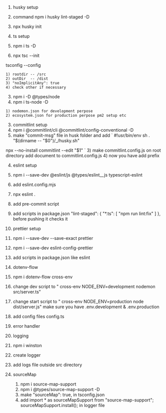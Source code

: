 


1) husky setup 

 1) command npm i husky lint-staged -D
 2) npx husky init

2) ts setup

  1) npm i ts -D
  2) npx tsc --init

  tsconfig --config

    1) rootdir -- /src
    2) outDir  -- /dist
    3) "noImplicitAny": true
    4) check other if necessary

  3) npm i -D @types/node 
  4) npm i ts-node -D 
    
    1) nodemon.json for development perpose
    2) ecosystem.json for production perpose pm2 setup etc

3) commitlint setup
  1) npm i @commitlint/cli @commitlint/config-conventional -D
  2) make "commit-msg" file in husk folder and add
 ` #!usr/bin/env sh
 . "$(dirname  -- "$0")/_/husky.sh"

  npx --no-install commitlint --edit "$1" `
  3) make commitlint.config.js on root directory
  add document to commitlint.config.js
  4) now you have add prefix

4) eslint setup
 1) npm i --save-dev @eslint/js @types/eslint__js typescript-eslint
 2) add eslint.config.mjs 
 3) npx eslint .
 4) add pre-commit script
 5) add scripts in package.json
  "lint-staged": {
    "*.ts": [
      "npm run lint:fix"
    ]
  },
  before pushing it checks it
  
5) prettier setup
  1) npm i --save-dev --save-exact prettier
  2) npm i --save-dev eslint-config-prettier
  3) add scripts in package.json like eslint

6) dotenv-flow
  1) npm i dotenv-flow cross-env
  2) change dev script to " cross-env NODE_ENV=development nodemon src/server.ts"
  3) change start script to " cross-env NODE_ENV=production node dist/server.js" 
  make sure you have .env.development & .env.production
  4) add config files config.ts 

7)   error handler


8) logging

  1) npm i winston
  2) create logger
  3) add logs file outside src directory

9) sourceMap
   1) npm i source-map-support
   2) npm i @types/source-map-support -D 
   3) make   "sourceMap": true, in tsconfig.json
   4) add import * as sourceMapSupport from "source-map-support";
       sourceMapSupport.install(); in logger file

  



